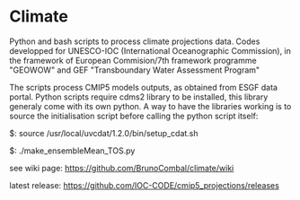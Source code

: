 Climate
=======

Python and bash scripts to process climate projections data.
Codes developped for UNESCO-IOC (International Oceanographic Commission), in the framework of European Commision/7th framework programme "GEOWOW" and GEF "Transboundary Water Assessment Program"

The scripts process CMIP5 models outputs, as obtained from ESGF data portal.
Python scripts require cdms2 library to be installed, this library generaly come with its own python. A way to have the libraries working is to source the initialisation script before calling the python script itself:

$: source /usr/local/uvcdat/1.2.0/bin/setup_cdat.sh

$: ./make_ensembleMean_TOS.py

see wiki page:
https://github.com/BrunoCombal/climate/wiki

latest release:
https://github.com/IOC-CODE/cmip5_projections/releases